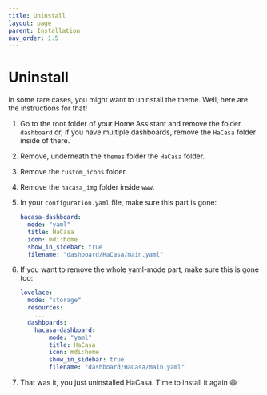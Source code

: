 ```yaml
---
title: Uninstall
layout: page
parent: Installation
nav_order: 1.5
---
```


# Uninstall

In some rare cases, you might want to uninstall the theme. Well, here are the instructions for that!

1. Go to the root folder of your Home Assistant and remove the folder `dashboard` or, if you have multiple dashboards, remove the `HaCasa` folder inside of there.
2. Remove, underneath the `themes` folder the `HaCasa` folder.
3. Remove the `custom_icons` folder.
4. Remove the `hacasa_img` folder inside `www`.
5. In your `configuration.yaml` file, make sure this part is gone:

    ```yaml
    hacasa-dashboard:
      mode: "yaml"
      title: HaCasa
      icon: mdi:home
      show_in_sidebar: true
      filename: "dashboard/HaCasa/main.yaml"
    ```

6. If you want to remove the whole yaml-mode part, make sure this is gone too:

    ```yaml
    lovelace:
      mode: "storage"
      resources:
        ...
      dashboards:
        hacasa-dashboard:
            mode: "yaml"
            title: HaCasa
            icon: mdi:home
            show_in_sidebar: true
            filename: "dashboard/HaCasa/main.yaml"
    ```

7. That was it, you just uninstalled HaCasa. Time to install it again 😄
